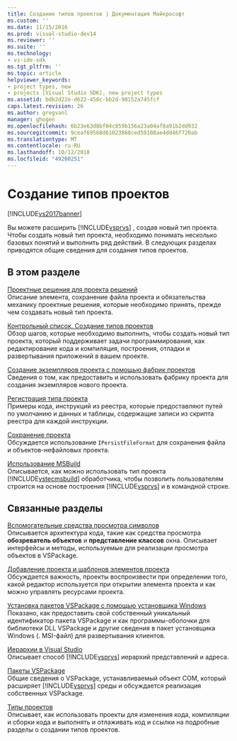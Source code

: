 ```yaml
---
title: Создание типов проектов | Документация Майкрософт
ms.custom: ''
ms.date: 11/15/2016
ms.prod: visual-studio-dev14
ms.reviewer: ''
ms.suite: ''
ms.technology:
- vs-ide-sdk
ms.tgt_pltfrm: ''
ms.topic: article
helpviewer_keywords:
- project types, new
- projects [Visual Studio SDK], new project types
ms.assetid: bdb2d22e-d622-450c-bb2d-98152a745fcf
caps.latest.revision: 26
ms.author: gregvanl
manager: ghogen
ms.openlocfilehash: 6b23e63d8bf04c859b156a23a04af8a91b2dd932
ms.sourcegitcommit: 9ceaf69568d61023868ced59108ae4dd46f720ab
ms.translationtype: MT
ms.contentlocale: ru-RU
ms.lasthandoff: 10/12/2018
ms.locfileid: "49260251"
---
```

# <a name="creating-project-types"></a>Создание типов проектов
[!INCLUDE[vs2017banner](../../includes/vs2017banner.md)]

Вы можете расширить [!INCLUDE[vsprvs](../../includes/vsprvs-md.md)] , создав новый тип проекта. Чтобы создать новый тип проекта, необходимо понимать несколько базовых понятий и выполнить ряд действий. В следующих разделах приводятся общие сведения для создания типов проектов.  
  
## <a name="in-this-section"></a>В этом разделе  
 [Проектные решения для проекта решений](../../extensibility/internals/project-type-design-decisions.md)  
 Описание элемента, сохранение файла проекта и обязательства механику проектные решения, которые необходимо принять, прежде чем создавать новый тип проекта.  
  
 [Контрольный список. Создание типов проектов](../../extensibility/internals/checklist-creating-new-project-types.md)  
 Обзор шагов, которые необходимо выполнить, чтобы создать новый тип проекта, который поддерживает задачи программирования, как редактирование кода и компиляция, построения, отладки и развертывания приложений в вашем проекте.  
  
 [Создание экземпляров проекта с помощью фабрик проектов](../../extensibility/internals/creating-project-instances-by-using-project-factories.md)  
 Сведения о том, как предоставить и использовать фабрику проекта для создания экземпляров нового проекта.  
  
 [Регистрация типа проекта](../../extensibility/internals/registering-a-project-type.md)  
 Примеры кода, инструкций из реестра, которые предоставляют путей по умолчанию и данных и таблицы, содержащие записи из скрипта реестра для каждой инструкции.  
  
 [Сохранение проекта](../../extensibility/internals/project-persistence.md)  
 Обсуждается использование `IPersistFileFormat` для сохранения файла и объектов-нефайловых проекта.  
  
 [Использование MSBuild](../../extensibility/internals/using-msbuild.md)  
 Описывается, как можно использовать тип проекта [!INCLUDE[vstecmsbuild](../../includes/vstecmsbuild-md.md)] обработчика, чтобы позволить пользователям строится на основе построения [!INCLUDE[vsprvs](../../includes/vsprvs-md.md)] и в командной строке.  
  
## <a name="related-sections"></a>Связанные разделы  
 [Вспомогательные средства просмотра символов](../../extensibility/internals/supporting-symbol-browsing-tools.md)  
 Описывается архитектура кода, такие как средства просмотра **обозреватель объектов** и **представление классов** окна. Описывает интерфейсы и методы, используемые для реализации просмотра объектов в VSPackage.  
  
 [Добавление проекта и шаблонов элементов проекта](../../extensibility/internals/adding-project-and-project-item-templates.md)  
 Обсуждается важность, проекты воспроизвести при определении того, какой редактор используется при открытии элемента проекта и как можно управлять ресурсами проекта.  
  
 [Установка пакетов VSPackage с помощью установщика Windows](../../extensibility/internals/installing-vspackages-with-windows-installer.md)  
 Показано, как предоставить свой собственный уникальный идентификатор пакета VSPackage и как программы-оболочки для библиотеки DLL VSPackage и другие сведения в пакет установщика Windows (. MSI-файл) для развертывания клиентов.  
  
 [Иерархии в Visual Studio](../../extensibility/internals/hierarchies-in-visual-studio.md)  
 Описывает способ [!INCLUDE[vsprvs](../../includes/vsprvs-md.md)] иерархий представлений и адреса.  
  
 [Пакеты VSPackage](../../extensibility/internals/vspackages.md)  
 Общие сведения о VSPackage, устанавливаемый объект COM, который расширяет [!INCLUDE[vsprvs](../../includes/vsprvs-md.md)] среды и обсуждается реализация собственных VSPackage.  
  
 [Типы проектов](../../extensibility/internals/project-types.md)  
 Описывает, как использовать проекты для изменения кода, компиляции и сборки кода и выполнять и отлаживать код и ссылки на подробные разделы о создании типов проектов.


